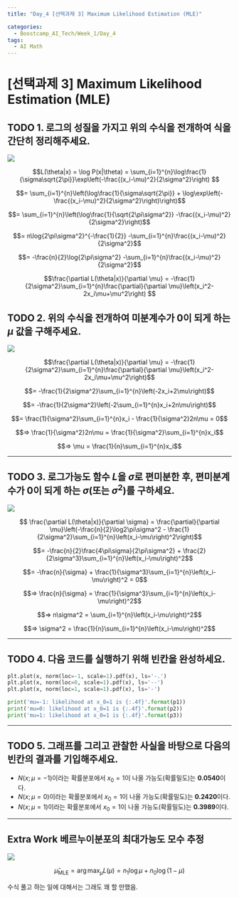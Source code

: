 ```yaml
---
title: "Day_4 [선택과제 3] Maximum Likelihood Estimation (MLE)"

categories:
  - Boostcamp_AI_Tech/Week_1/Day_4
tags:
  - AI Math
---
```


# [선택과제 3] Maximum Likelihood Estimation (MLE)

## TODO 1. 로그의 성질을 가지고 위의 수식을 전개하여 식을 간단히 정리해주세요. 

![]({{site.url}}/assets/images/2021-08-06-00-00-42.png)

$$L(\theta|x) = \log P(x|\theta) = \sum_{i=1}^{n}\log\frac{1}{\sigma\sqrt{2\pi}}\exp\left(-\frac{(x_i-\mu)^2}{2\sigma^2}\right) $$

$$= \sum_{i=1}^{n}\left(\log\frac{1}{\sigma\sqrt{2\pi}} + \log\exp\left(-\frac{(x_i-\mu)^2}{2\sigma^2}\right)\right)$$

$$= \sum_{i=1}^{n}\left(\log\frac{1}{\sqrt{2\pi\sigma^2}} -\frac{(x_i-\mu)^2}{2\sigma^2}\right)$$

$$= n\log{2\pi\sigma^2}^{-\frac{1}{2}} -\sum_{i=1}^{n}\frac{(x_i-\mu)^2}{2\sigma^2}$$

$$= -\frac{n}{2}\log{2\pi\sigma^2} -\sum_{i=1}^{n}\frac{(x_i-\mu)^2}{2\sigma^2}$$

$$\frac{\partial L(\theta|x)}{\partial \mu}
= -\frac{1}{2\sigma^2}\sum_{i=1}^{n}\frac{\partial}{\partial \mu}\left(x_i^2-2x_i\mu+\mu^2\right) $$

## TODO 2. 위의 수식을 전개하여 미분계수가 0이 되게 하는 $\mu$ 값을 구해주세요.

![]({{site.url}}/assets/images/2021-08-06-00-00-59.png)

$$\frac{\partial L(\theta|x)}{\partial \mu}
= -\frac{1}{2\sigma^2}\sum_{i=1}^{n}\frac{\partial}{\partial \mu}\left(x_i^2-2x_i\mu+\mu^2\right)$$

$$= -\frac{1}{2\sigma^2}\sum_{i=1}^{n}\left(-2x_i+2\mu\right)$$

$$= -\frac{1}{2\sigma^2}\left(-2\sum_{i=1}^{n}x_i+2n\mu\right)$$

$$= \frac{1}{\sigma^2}\sum_{i=1}^{n}x_i - \frac{1}{\sigma^2}2n\mu = 0$$

$$=> \frac{1}{\sigma^2}2n\mu = \frac{1}{\sigma^2}\sum_{i=1}^{n}x_i$$

$$=> \mu = \frac{1}{n}\sum_{i=1}^{n}x_i$$

---

## TODO 3. 로그가능도 함수 $L$을 $\sigma$로 편미분한 후, 편미분계수가 0이 되게 하는 $\sigma$(또는 $\sigma^2$)를 구하세요.

![]({{site.url}}/assets/images/2021-08-06-00-01-23.png)

$$ \frac{\partial L(\theta|x)}{\partial \sigma}  = \frac{\partial}{\partial \mu}\left(-\frac{n}{2}\log2\pi\sigma^2 - \frac{1}{2\sigma^2}\sum_{i=1}^{n}\left(x_i-\mu\right)^2\right)$$ 

$$= -\frac{n}{2}\frac{4\pi\sigma}{2\pi\sigma^2} + \frac{2}{2\sigma^3}\sum_{i=1}^{n}\left(x_i-\mu\right)^2$$ 

$$= -\frac{n}{\sigma} + \frac{1}{\sigma^3}\sum_{i=1}^{n}\left(x_i-\mu\right)^2 = 0$$ 

$$=> \frac{n}{\sigma} = \frac{1}{\sigma^3}\sum_{i=1}^{n}\left(x_i-\mu\right)^2$$

$$=> n\sigma^2 = \sum_{i=1}^{n}\left(x_i-\mu\right)^2$$

$$=> \sigma^2 = \frac{1}{n}\sum_{i=1}^{n}\left(x_i-\mu\right)^2$$

---

## TODO 4. 다음 코드를 실행하기 위해 빈칸을 완성하세요. 

```python
plt.plot(x, norm(loc=-1, scale=1).pdf(x), ls='-.')
plt.plot(x, norm(loc=0, scale=1).pdf(x), ls='--')
plt.plot(x, norm(loc=1, scale=1).pdf(x), ls='-')

print('mu=-1: likelihood at x_0=1 is {:.4f}'.format(p1))
print('mu=0: likelihood at x_0=1 is {:.4f}'.format(p2))
print('mu=1: likelihood at x_0=1 is {:.4f}'.format(p3))
```

---

## TODO 5. 그래프를 그리고 관찰한 사실을 바탕으로 다음의 빈칸의 결과를 기입해주세요.

*   $N(x;μ=−1)$이라는 확률분포에서 $x_0=1$이 나올 가능도(확률밀도)는 **0.0540**이다.
*   $N(x;μ=0)$이라는 확률분포에서 $x_0=1$이 나올 가능도(확률밀도)는 **0.2420**이다.
*   $N(x;μ=1)$이라는 확률분포에서 $x_0=1$이 나올 가능도(확률밀도)는 **0.3989**이다.

---

## Extra Work 베르누이분포의 최대가능도 모수 추정

![]({{site.url}}/assets/images/2021-08-06-00-02-22.png)

$$\hat\mu_{\text{MLE}} = \arg \max_{\mu} L(\mu) = n_1\log\mu + n_0\log(1-\mu)$$ 

수식 풀고 하는 일에 대해서는 그래도 꽤 할 만했음.
